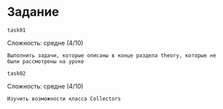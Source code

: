 # Задание


`task01`

Сложность: средне (4/10)

```
Выполнить задачи, которые описаны в конце раздела theory, которые не были рассмотрены на уроке
```

`task02`

Сложность: средне (4/10)

```
Изучить возможности класса Collectors
```